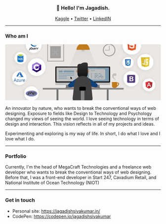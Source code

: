 <h3 align="center">👋 Hello! I'm Jagadish.</h3>

<p align="center">
  <a href="https://www.kaggle.com/jagadish13">Kaggle</a> •
  <a href="https://twitter.com/JagadishSiva">Twitter</a> •
  <a href="https://www.linkedin.com/in/jagadish-sivakumar/">LinkedIN</a>
</p>

---

### Who am I

![Jagadish Banner](https://raw.githubusercontent.com/JagadishSivakumar/JagadishSivakumar/master/jagadish_banner.jpg)

An innovator by nature, who wants to break the conventional ways of web designing. Exposure to fields like Design to Technology and Psychology changed my views of seeing the world. I love seeing technology in terms of design and interaction. This vision reflects in all of my projects and ideas.

Experimenting and exploring is my way of life. In short, I do what I love and I love what I do.

---

### Portfolio

Currently, I'm the head of MegaCraft Technologies and a freelance web developer who wants to break the conventional ways of web designing. Before that, I was a front-end developer in Start 247, Cavadium Retail, and National Institute of Ocean Technology (NIOT)

---

### Get in touch

* <span> Personal site: </span> <a href="http://www.jagadishsivakumar.in/"> https://jagadishsivakumar.in/ </a>  
* <span> CodePen: </span> <a href="http://www.jagadishsivakumar.in/"> https://codepen.io/jagadishsivakumar </a>

